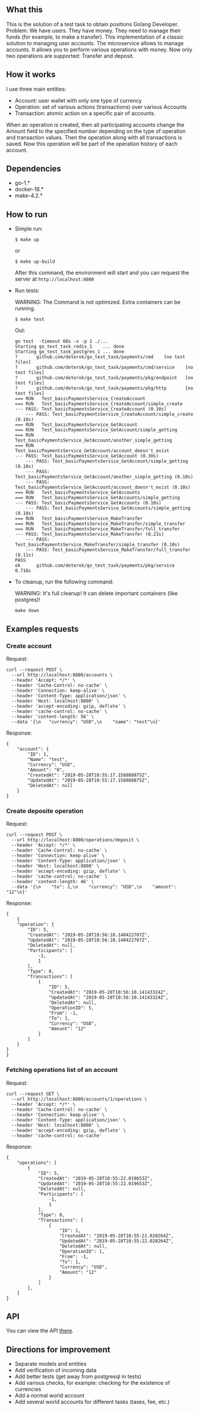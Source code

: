 ## What this
This is the solution of a test task to obtain positions Golang Developer.
Problem: We have users. They have money. They need to manage their funds (for example, to make a transfer). This implementation of a classic solution to managing user accounts. The microservice allows to manage accounts. It allows you to perform various operations with money. Now only two operations are supported: Transfer and deposit.


## How it works
I use three main entities:
- Account: user wallet with only one type of currency
- Operation: set of various actions (transactions) over various Accounts
- Transaction: atomic action on a specific pair of accounts.

When an operation is created, then all participating accounts change the Amount field to the specified number depending on the type of operation and transaction values. Then the operation along with all transactions is saved. Now this operation will be part of the operation history of each account.

## Dependencies
- go-1.*
- docker-18.*
- make-4.2.*

## How to run
- Simple run:
    ```shell
    $ make up
    ```
    or
    ```shell
    $ make up-build
    ```

    After this command, the environment will start and you can request the server at `http://localhost:8800`

- Run tests:

    WARNING: The Command is not optimized. Extra containers can be running.
    ```shell
    $ make test
    ```
    Out:
    ```
    go test  -timeout 60s -v -p 1 ./...
    Starting go_test_task_redis_1    ... done
    Starting go_test_task_postgres_1 ... done
    ?       github.com/deterok/go_test_task/payments/cmd    [no test files]
    ?       github.com/deterok/go_test_task/payments/cmd/service    [no test files]
    ?       github.com/deterok/go_test_task/payments/pkg/endpoint   [no test files]
    ?       github.com/deterok/go_test_task/payments/pkg/http       [no test files]
    === RUN   Test_basicPaymentsService_CreateAccount
    === RUN   Test_basicPaymentsService_CreateAccount/simple_create
    --- PASS: Test_basicPaymentsService_CreateAccount (0.10s)
        --- PASS: Test_basicPaymentsService_CreateAccount/simple_create (0.10s)
    === RUN   Test_basicPaymentsService_GetAccount
    === RUN   Test_basicPaymentsService_GetAccount/simple_getting
    === RUN   Test_basicPaymentsService_GetAccount/another_simple_getting
    === RUN   Test_basicPaymentsService_GetAccount/account_doesn't_exist
    --- PASS: Test_basicPaymentsService_GetAccount (0.30s)
        --- PASS: Test_basicPaymentsService_GetAccount/simple_getting (0.10s)
        --- PASS: Test_basicPaymentsService_GetAccount/another_simple_getting (0.10s)
        --- PASS: Test_basicPaymentsService_GetAccount/account_doesn't_exist (0.10s)
    === RUN   Test_basicPaymentsService_GetAccounts
    === RUN   Test_basicPaymentsService_GetAccounts/simple_getting
    --- PASS: Test_basicPaymentsService_GetAccounts (0.10s)
        --- PASS: Test_basicPaymentsService_GetAccounts/simple_getting (0.10s)
    === RUN   Test_basicPaymentsService_MakeTransfer
    === RUN   Test_basicPaymentsService_MakeTransfer/simple_transfer
    === RUN   Test_basicPaymentsService_MakeTransfer/full_transfer
    --- PASS: Test_basicPaymentsService_MakeTransfer (0.21s)
        --- PASS: Test_basicPaymentsService_MakeTransfer/simple_transfer (0.10s)
        --- PASS: Test_basicPaymentsService_MakeTransfer/full_transfer (0.11s)
    PASS
    ok      github.com/deterok/go_test_task/payments/pkg/service    0.716s
    ```

- To cleanup, run the following command:

    WARNING: It's full cleanup! It can delete important containers (like postgres)!
    ```shell
    make down
    ```

## Examples requests

### Create account
Request:
```shell
curl --request POST \
  --url http://localhost:8800/accounts \
  --header 'Accept: */*' \
  --header 'Cache-Control: no-cache' \
  --header 'Connection: keep-alive' \
  --header 'Content-Type: application/json' \
  --header 'Host: localhost:8800' \
  --header 'accept-encoding: gzip, deflate' \
  --header 'cache-control: no-cache' \
  --header 'content-length: 56' \
  --data '{\n	"currency": "USD",\n	"name": "test"\n}'
```

Response:
```
{
    "account": {
        "ID": 1,
        "Name": "test",
        "Currency": "USD",
        "Amount": "0",
        "CreatedAt": "2019-05-28T10:55:17.158888875Z",
        "UpdatedAt": "2019-05-28T10:55:17.158888875Z",
        "DeletedAt": null
    }
}
```

### Create deposite operation
Request:
```shell
curl --request POST \
  --url http://localhost:8800/operations/deposit \
  --header 'Accept: */*' \
  --header 'Cache-Control: no-cache' \
  --header 'Connection: keep-alive' \
  --header 'Content-Type: application/json' \
  --header 'Host: localhost:8800' \
  --header 'accept-encoding: gzip, deflate' \
  --header 'cache-control: no-cache' \
  --header 'content-length: 46' \
  --data '{\n    "to": 1,\n    "currency": "USD",\n    "amount": "12"\n}'
```

Response:
```
{
    {
    "operation": {
        "ID": 5,
        "CreatedAt": "2019-05-28T10:56:10.140422707Z",
        "UpdatedAt": "2019-05-28T10:56:10.140422707Z",
        "DeletedAt": null,
        "Participants": [
            -1,
            1
        ],
        "Type": 0,
        "Transactions": [
            {
                "ID": 5,
                "CreatedAt": "2019-05-28T10:56:10.14143324Z",
                "UpdatedAt": "2019-05-28T10:56:10.14143324Z",
                "DeletedAt": null,
                "OperationID": 5,
                "From": -1,
                "To": 1,
                "Currency": "USD",
                "Amount": "12"
            }
        ]
    }
}
}
```

### Fetching operations list of an account
Request:
```shell
curl --request GET \
  --url http://localhost:8800/accounts/1/operations \
  --header 'Accept: */*' \
  --header 'Cache-Control: no-cache' \
  --header 'Connection: keep-alive' \
  --header 'Content-Type: application/json' \
  --header 'Host: localhost:8800' \
  --header 'accept-encoding: gzip, deflate' \
  --header 'cache-control: no-cache'
```
Response:

```
{
    "operations": [
        {
            "ID": 5,
            "CreatedAt": "2019-05-28T10:55:22.019653Z",
            "UpdatedAt": "2019-05-28T10:55:22.019653Z",
            "DeletedAt": null,
            "Participants": [
                -1,
                1
            ],
            "Type": 0,
            "Transactions": [
                {
                    "ID": 1,
                    "CreatedAt": "2019-05-28T10:55:22.028264Z",
                    "UpdatedAt": "2019-05-28T10:55:22.028264Z",
                    "DeletedAt": null,
                    "OperationID": 1,
                    "From": -1,
                    "To": 1,
                    "Currency": "USD",
                    "Amount": "12"
                }
            ]
        },
    ]
}
```

## API
You can view the API [there](docs/API.md).


## Directions for improvement
* Separate models and entities
* Add verification of incoming data
* Add better tests (get away from postgresql in tests)
* Add various checks, for example: checking for the existence of currencies
* Add a normal world account
* Add several world accounts for different tasks (taxes, fee, etc.)
